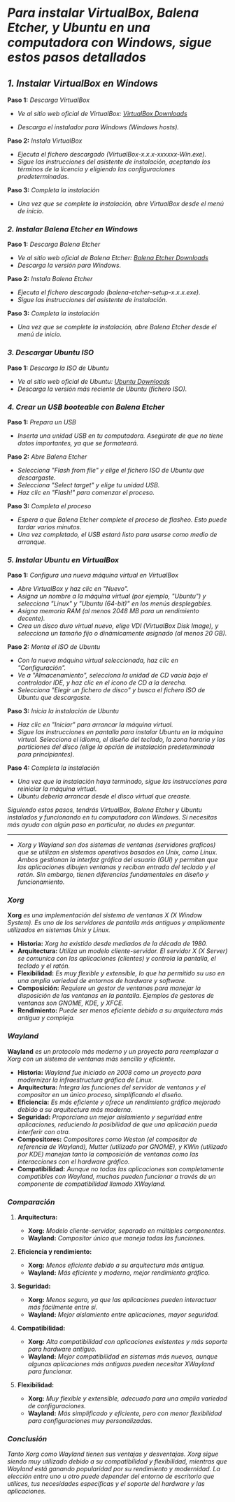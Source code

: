 <!-- Autor: Daniel Benjamin Perez Morales -->
<!-- GitHub: https://github.com/DanielPerezMoralesDev13 -->
<!-- Correo electrónico: danielperezdev@proton.me -->
# ***Para instalar VirtualBox, Balena Etcher, y Ubuntu en una computadora con Windows, sigue estos pasos detallados***

## ***1. Instalar VirtualBox en Windows***

**Paso 1:** *Descarga VirtualBox*

- *Ve al sitio web oficial de VirtualBox: [VirtualBox Downloads](https://www.virtualbox.org/wiki/Downloads "https://www.virtualbox.org/wiki/Downloads")*

<!-- https://download.virtualbox.org/virtualbox/7.0.18/VirtualBox-7.0.18-162988-Win.exe -->

- *Descarga el instalador para Windows (Windows hosts).*

**Paso 2:** *Instala VirtualBox*

- *Ejecuta el fichero descargado (VirtualBox-x.x.x-xxxxxx-Win.exe).*
- *Sigue las instrucciones del asistente de instalación, aceptando los términos de la licencia y eligiendo las configuraciones predeterminadas.*

**Paso 3:** *Completa la instalación*

- *Una vez que se complete la instalación, abre VirtualBox desde el menú de inicio.*

### ***2. Instalar Balena Etcher en Windows***

**Paso 1:** *Descarga Balena Etcher*

- *Ve al sitio web oficial de Balena Etcher: [Balena Etcher Downloads](https://www.balena.io/etcher/ "https://www.balena.io/etcher/")*
- *Descarga la versión para Windows.*

**Paso 2:** *Instala Balena Etcher*

- *Ejecuta el fichero descargado (balena-etcher-setup-x.x.x.exe).*
- *Sigue las instrucciones del asistente de instalación.*

**Paso 3:** *Completa la instalación*

- *Una vez que se complete la instalación, abre Balena Etcher desde el menú de inicio.*

### ***3. Descargar Ubuntu ISO***

**Paso 1:** *Descarga la ISO de Ubuntu*

- *Ve al sitio web oficial de Ubuntu: [Ubuntu Downloads](https://ubuntu.com/download/desktop "https://ubuntu.com/download/desktop")*
- *Descarga la versión más reciente de Ubuntu (fichero ISO).*

### ***4. Crear un USB booteable con Balena Etcher***

**Paso 1:** *Prepara un USB*

- *Inserta una unidad USB en tu computadora. Asegúrate de que no tiene datos importantes, ya que se formateará.*

**Paso 2:** *Abre Balena Etcher*

- *Selecciona "Flash from file" y elige el fichero ISO de Ubuntu que descargaste.*
- *Selecciona "Select target" y elige tu unidad USB.*
- *Haz clic en "Flash!" para comenzar el proceso.*

**Paso 3:** *Completa el proceso*

- *Espera a que Balena Etcher complete el proceso de flasheo. Esto puede tardar varios minutos.*
- *Una vez completado, el USB estará listo para usarse como medio de arranque.*

### ***5. Instalar Ubuntu en VirtualBox***

**Paso 1:** *Configura una nueva máquina virtual en VirtualBox*

- *Abre VirtualBox y haz clic en "Nuevo".*
- *Asigna un nombre a la máquina virtual (por ejemplo, "Ubuntu") y selecciona "Linux" y "Ubuntu (64-bit)" en los menús desplegables.*
- *Asigna memoria RAM (al menos 2048 MB para un rendimiento decente).*
- *Crea un disco duro virtual nuevo, elige VDI (VirtualBox Disk Image), y selecciona un tamaño fijo o dinámicamente asignado (al menos 20 GB).*

**Paso 2:** *Monta el ISO de Ubuntu*

- *Con la nueva máquina virtual seleccionada, haz clic en "Configuración".*
- *Ve a "Almacenamiento", selecciona la unidad de CD vacía bajo el controlador IDE, y haz clic en el icono de CD a la derecha.*
- *Selecciona "Elegir un fichero de disco" y busca el fichero ISO de Ubuntu que descargaste.*

**Paso 3:** *Inicia la instalación de Ubuntu*

- *Haz clic en "Iniciar" para arrancar la máquina virtual.*
- *Sigue las instrucciones en pantalla para instalar Ubuntu en la máquina virtual. Selecciona el idioma, el diseño del teclado, la zona horaria y las particiones del disco (elige la opción de instalación predeterminada para principiantes).*

**Paso 4:** *Completa la instalación*

- *Una vez que la instalación haya terminado, sigue las instrucciones para reiniciar la máquina virtual.*
- *Ubuntu debería arrancar desde el disco virtual que creaste.*

*Siguiendo estos pasos, tendrás VirtualBox, Balena Etcher y Ubuntu instalados y funcionando en tu computadora con Windows. Si necesitas más ayuda con algún paso en particular, no dudes en preguntar.*

---

- *Xorg y Wayland son dos sistemas de ventanas (servidores graficos) que se utilizan en sistemas operativos basados en Unix, como Linux. Ambos gestionan la interfaz gráfica del usuario (GUI) y permiten que las aplicaciones dibujen ventanas y reciban entrada del teclado y el ratón. Sin embargo, tienen diferencias fundamentales en diseño y funcionamiento.*

### ***Xorg***

**Xorg** *es una implementación del sistema de ventanas X (X Window System). Es uno de los servidores de pantalla más antiguos y ampliamente utilizados en sistemas Unix y Linux.*

- **Historia:** *Xorg ha existido desde mediados de la década de 1980.*
- **Arquitectura:** *Utiliza un modelo cliente-servidor. El servidor X (X Server) se comunica con las aplicaciones (clientes) y controla la pantalla, el teclado y el ratón.*
- **Flexibilidad:** *Es muy flexible y extensible, lo que ha permitido su uso en una amplia variedad de entornos de hardware y software.*
- **Composición:** *Requiere un gestor de ventanas para manejar la disposición de las ventanas en la pantalla. Ejemplos de gestores de ventanas son GNOME, KDE, y XFCE.*
- **Rendimiento:** *Puede ser menos eficiente debido a su arquitectura más antigua y compleja.*

### ***Wayland***

**Wayland** *es un protocolo más moderno y un proyecto para reemplazar a Xorg con un sistema de ventanas más sencillo y eficiente.*

- **Historia:** *Wayland fue iniciado en 2008 como un proyecto para modernizar la infraestructura gráfica de Linux.*
- **Arquitectura:** *Integra las funciones del servidor de ventanas y el compositor en un único proceso, simplificando el diseño.*
- **Eficiencia:** *Es más eficiente y ofrece un rendimiento gráfico mejorado debido a su arquitectura más moderna.*
- **Seguridad:** *Proporciona un mejor aislamiento y seguridad entre aplicaciones, reduciendo la posibilidad de que una aplicación pueda interferir con otra.*
- **Compositores:** *Compositores como Weston (el compositor de referencia de Wayland), Mutter (utilizado por GNOME), y KWin (utilizado por KDE) manejan tanto la composición de ventanas como las interacciones con el hardware gráfico.*
- **Compatibilidad:** *Aunque no todas las aplicaciones son completamente compatibles con Wayland, muchas pueden funcionar a través de un componente de compatibilidad llamado XWayland.*

### ***Comparación***

1. **Arquitectura:**
   - **Xorg:** *Modelo cliente-servidor, separado en múltiples componentes.*
   - **Wayland:** *Compositor único que maneja todas las funciones.*

2. **Eficiencia y rendimiento:**
   - **Xorg:** *Menos eficiente debido a su arquitectura más antigua.*
   - **Wayland:** *Más eficiente y moderno, mejor rendimiento gráfico.*

3. **Seguridad:**
   - **Xorg:** *Menos seguro, ya que las aplicaciones pueden interactuar más fácilmente entre sí.*
   - **Wayland:** *Mejor aislamiento entre aplicaciones, mayor seguridad.*

4. **Compatibilidad:**
   - **Xorg:** *Alta compatibilidad con aplicaciones existentes y más soporte para hardware antiguo.*
   - **Wayland:** *Mejor compatibilidad en sistemas más nuevos, aunque algunas aplicaciones más antiguas pueden necesitar XWayland para funcionar.*

5. **Flexibilidad:**
   - **Xorg:** *Muy flexible y extensible, adecuado para una amplia variedad de configuraciones.*
   - **Wayland:** *Más simplificado y eficiente, pero con menor flexibilidad para configuraciones muy personalizadas.*

### ***Conclusión***

*Tanto Xorg como Wayland tienen sus ventajas y desventajas. Xorg sigue siendo muy utilizado debido a su compatibilidad y flexibilidad, mientras que Wayland está ganando popularidad por su rendimiento y modernidad. La elección entre uno u otro puede depender del entorno de escritorio que utilices, tus necesidades específicas y el soporte del hardware y las aplicaciones.*
